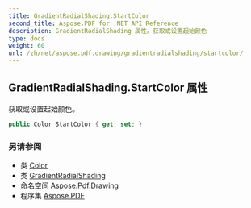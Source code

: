 ```yaml
---
title: GradientRadialShading.StartColor
second_title: Aspose.PDF for .NET API Reference
description: GradientRadialShading 属性。获取或设置起始颜色
type: docs
weight: 60
url: /zh/net/aspose.pdf.drawing/gradientradialshading/startcolor/
---
```

## GradientRadialShading.StartColor 属性

获取或设置起始颜色。

```csharp
public Color StartColor { get; set; }
```

### 另请参阅

* 类 [Color](../../../aspose.pdf/color/)
* 类 [GradientRadialShading](../)
* 命名空间 [Aspose.Pdf.Drawing](../../../aspose.pdf.drawing/)
* 程序集 [Aspose.PDF](../../../)